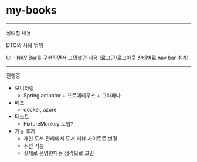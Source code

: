 # my-books



---
정리할 내용

DTO의 사용 범위

UI - NAV Bar를 구현하면서 고민했던 내용 (로그인/로그아웃 상태별로 nav bar 추가)

---
진행중

- 모니터링
   - Spring actuator + 프로메테우스 + 그라파나
- 배포
  - docker, azure
- 테스트
  - FixtureMonkey 도입?
- 기능 추가
  - 개인 도서 관리에서 도서 리뷰 사이트로 변경
  - 추천 기능
  - 실제로 운영한다는 생각으로 고민


 




